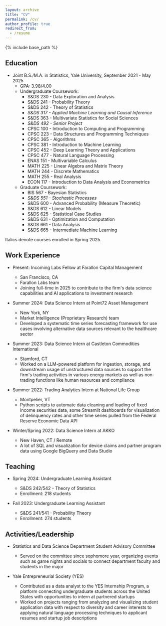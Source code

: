 ```yaml
---
layout: archive
title: "CV"
permalink: /cv/
author_profile: true
redirect_from:
  - /resume
---
```


{% include base_path %}

## Education
* Joint B.S./M.A. in Statistics, Yale University, September 2021 - May 2025
  * GPA: 3.98/4.00
  * Undergraduate Coursework:
    * S&DS 230 - Data Exploration and Analysis
    * S&DS 241 - Probability Theory
    * S&DS 242 - Theory of Statistics
    * _S&DS 317 - Applied Machine Learning and Causal Inference_
    * S&DS 363 - Multivariate Statistics for Social Sciences
    * _S&DS 492 - Senior Project_
    * CPSC 100 - Introduction to Computing and Programming
    * CPSC 223 - Data Structures and Programming Techniques
    * CPSC 365 - Algorithms
    * CPSC 381 - Introduction to Machine Learning
    * CPSC 452 - Deep Learning Theory and Applications
    * CPSC 477 - Natural Language Processing
    * ENAS 151 - Multivariable Calculus
    * MATH 225 - Linear Algebra and Matrix Theory
    * MATH 244 - Discrete Mathematics
    * MATH 255 - Real Analysis
    * ECON 117 - Introduction to Data Analysis and Econometrics
  * Graduate Coursework:
    * BIS 567 - Bayesian Statistics
    * _S&DS 551 - Stochastic Processes_
    * S&DS 600 - Advanced Probability (Measure Theoretic)
    * S&DS 612 - Linear Models
    * S&DS 625 - Statistical Case Studies
    * S&DS 631 - Optimization and Computation
    * S&DS 661 - Data Analysis
    * S&DS 665 - Intermediate Machine Learning
  
Italics denote courses enrolled in Spring 2025.

## Work Experience
* Present: Incoming Labs Fellow at Farallon Capital Management
  * San Francisco, CA
  * Farallon Labs team
  * Joining full-time in 2025 to contribute to the firm's data science capabilities and AI applications to investment research

* Summer 2024: Data Science Intern at Point72 Asset Management
  * New York, NY
  * Market Intelligence (Proprietary Research) team
  * Developed a systematic time series forecasting framework for use cases involving alternative data sources relevant to the healthcare sector

* Summer 2023: Data Science Intern at Castleton Commodities International
  * Stamford, CT
  * Worked on a LLM-powered platform for ingestion, storage, and downstream usage of unstructured data sources to support the firm's trading activities in various energy markets as well as non-trading functions like human resources and compliance

* Summer 2022: Trading Analytics Intern at National Life Group
  * Montpelier, VT
  * Python scripts to automate data cleaning and loading of fixed income securities data, some Streamlit dashboards for visualization of delinquency rates and other time series pulled from the Federal Reserve Economic Data API
 
* Winter/Spring 2022: Data Science Intern at AKKO
  * New Haven, CT / Remote
  * A lot of SQL and visualization for device claims and partner program data using Google BigQuery and Data Studio

## Teaching
* Spring 2024: Undergraduate Learning Assistant
  * S&DS 242/542 - Theory of Statistics
  * Enrollment: 218 students
  
* Fall 2023: Undergraduate Learning Assistant
  * S&DS 241/541 - Probability Theory
  * Enrollment: 274 students
  
## Activities/Leadership
* Statistics and Data Science Department Student Advisory Committee
  * Served on the committee since sophomore year, organizing events such as game nights and socials to connect department faculty and students in the major
 
* Yale Entrepreneurial Society (YES)
  * Contributed as a data analyst to the YES Internship Program, a platform connecting undergraduate students across the United States with opportunities to intern at partnered startups
  * Worked on projects ranging from analyzing and visualizing student application data with respect to diversity and career interests to applying natural language processing techniques to applicant resumes and startup job descriptions